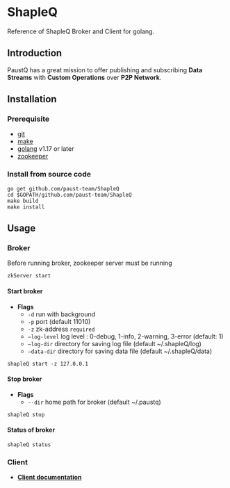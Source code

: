 # ShapleQ
Reference of ShapleQ Broker and Client for golang.

## Introduction
PaustQ has a great mission to offer publishing and subscribing **Data Streams** with **Custom Operations** over **P2P Network**. 

## Installation

### Prerequisite
* [git](https://git-scm.com)
* [make](https://www.gnu.org/software/make/)
* [golang](https://golang.org/dl/) v1.17 or later
* [zookeeper](https://zookeeper.apache.org/doc/r3.1.2/zookeeperStarted.html#sc_Download)
### Install from source code
```
go get github.com/paust-team/ShapleQ
cd $GOPATH/github.com/paust-team/ShapleQ
make build
make install 
```

## Usage
### Broker
Before running broker, zookeeper server must be running
```
zkServer start
```

#### Start broker
- **Flags**
	- `-d` run with background
	- `-p` port (default 11010)
	- `-z` zk-address `required`
	- `—log-level` log level : 0-debug, 1-info, 2-warning, 3-error (default: 1)
	- `—log-dir` directory for saving log file (default ~/.shapleQ/log)
	- `—data-dir` directory for saving data file (default ~/.shapleQ/data)

```shell
shapleQ start -z 127.0.0.1
```

#### Stop broker
- **Flags**
	- `--dir` home path for broker (default ~/.paustq)
```shell
shapleQ stop
```
#### Status of broker
```shell
shapleQ status
```

### Client
- **[Client documentation](https://github.com/paust-team/paustq/client)**

